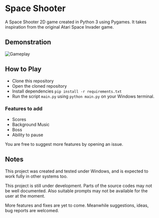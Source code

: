 # Space Shooter

A Space Shooter 2D game created in Python 3 using Pygames. It takes inspiration from the original Atari Space Invader game.

## Demonstration

![Gameplay](http://g.recordit.co/ubzHtuUy1N.gif)

## How to Play

- Clone this repository
- Open the cloned repository
- Install dependencies ``pip install -r requirements.txt``
- Run the script ``main.py`` using ``python main.py`` on your Windows terminal.

### Features to add

- Scores
- Background Music
- Boss
- Ability to pause

You are free to suggest more features by opening an issue.

## Notes

This project was created and tested under Windows, and is expected to work fully in other systems too.

This project is still under development. Parts of the source codes may not be well documented. Also suitable prompts may not be available for the user at the moment.

More features and fixes are yet to come. Meanwhile suggestions, ideas, bug reports are welcomed.
